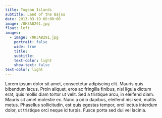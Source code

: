 ```yaml
---
title: Togean Islands
subtitle: Land of the Bajau
date: 2013-03-19 00:00:00
image: /0H3A8291.jpg
float: left
images:
  - image: /0H3A8291.jpg
    portrait: false
    wide: true
    title:
    subtitle:
    text-color: light
    show-text: false
text-color: light
---
```



Lorem ipsum dolor sit amet, consectetur adipiscing elit. Mauris quis bibendum lacus. Proin aliquet, eros ac fringilla finibus, nisi ligula dictum erat, quis mollis diam tortor ut velit. Sed a tristique arcu, in eleifend diam. Mauris sit amet molestie ex. Nunc a odio dapibus, eleifend nisi sed, mattis metus. Phasellus sollicitudin, est quis egestas tempor, orci lectus interdum dolor, ut tristique orci neque id turpis. Fusce porta sed dui vel lacinia.